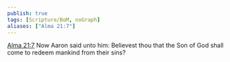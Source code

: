 ```yaml
---
publish: true
tags: [Scripture/BoM, noGraph]
aliases: ["Alma 21:7"]
---
```

[Alma 21:7](https://churchofjesuschrist.org/study/scriptures/bofm/alma/21?lang=eng&id=p7#p7) Now Aaron said unto him: Believest thou that the Son of God shall come to redeem mankind from their sins?
